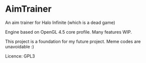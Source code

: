 # AimTrainer

An aim trainer for Halo Infinite (which is a dead game)

Engine based on OpenGL 4.5 core profile. Many features WIP.

This project is a foundation for my future project. Meme codes are unavoidable :)

Licence: GPL3